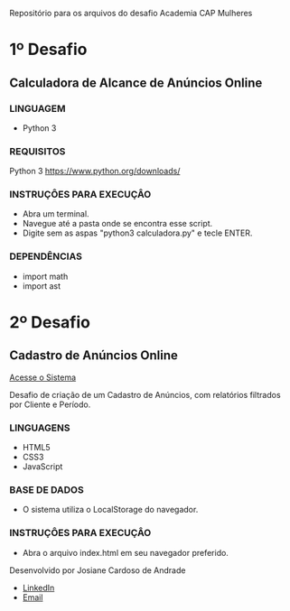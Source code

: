 Repositório para os arquivos do desafio Academia CAP Mulheres

# 1º Desafio

## Calculadora de Alcance de Anúncios Online

### LINGUAGEM
- Python 3

### REQUISITOS
 Python 3
 https://www.python.org/downloads/

### INSTRUÇÔES PARA EXECUÇÂO
- Abra um terminal.
- Navegue até a pasta onde se encontra esse script. 
- Digite sem as aspas "python3 calculadora.py" e tecle ENTER.

### DEPENDÊNCIAS
- import math
- import ast


# 2º Desafio

## Cadastro de Anúncios Online

[Acesse o Sistema](https://josi-andrade.github.io/academia-cap-desafio/cadastro)

Desafio de criação de um Cadastro de Anúncios, com relatórios filtrados por Cliente e Período.

### LINGUAGENS
- HTML5
- CSS3
- JavaScript

### BASE DE DADOS
- O sistema utiliza o LocalStorage do navegador.

### INSTRUÇÔES PARA EXECUÇÂO
- Abra o arquivo index.html em seu navegador preferido.

Desenvolvido por Josiane Cardoso de Andrade

- [LinkedIn](https://www.linkedin.com/in/josiane-andrade-745bbb212/)
- [Email](mailto:josi.c.andrade1988@gmail.com)
